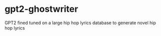 # gpt2-ghostwriter
GPT2 fined tuned on a large hip hop lyrics database to generate novel hip hop lyrics 
